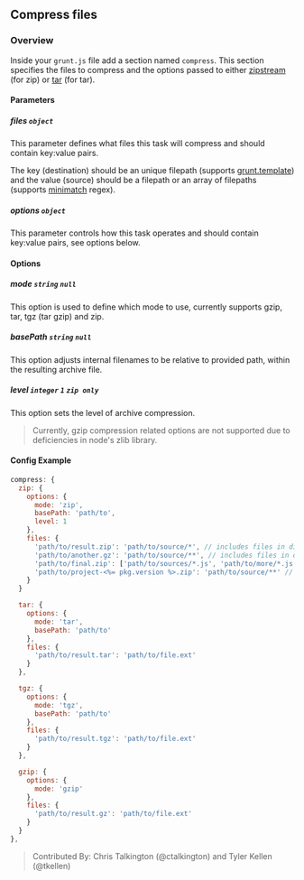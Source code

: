 ## Compress files

### Overview

Inside your `grunt.js` file add a section named `compress`. This section specifies the files to compress and the options passed to either [zipstream](https://github.com/wellawaretech/node-zipstream) (for zip) or [tar](https://github.com/isaacs/node-tar) (for tar).

#### Parameters

##### files ```object```

This parameter defines what files this task will compress and should contain key:value pairs.

The key (destination) should be an unique filepath (supports [grunt.template](https://github.com/cowboy/grunt/blob/master/docs/api_template.md)) and the value (source) should be a filepath or an array of filepaths (supports [minimatch](https://github.com/isaacs/minimatch) regex).

##### options ```object```

This parameter controls how this task operates and should contain key:value pairs, see options below.

#### Options

##### mode ```string``` ```null```

This option is used to define which mode to use, currently supports gzip, tar, tgz (tar gzip) and zip.

##### basePath ```string``` ```null```

This option adjusts internal filenames to be relative to provided path, within the resulting archive file.

##### level ```integer``` ```1``` ```zip only```

This option sets the level of archive compression.

> Currently, gzip compression related options are not supported due to deficiencies in node's zlib library.

#### Config Example

``` javascript
compress: {
  zip: {
    options: {
      mode: 'zip',
      basePath: 'path/to',
      level: 1
    },
    files: {
      'path/to/result.zip': 'path/to/source/*', // includes files in dir
      'path/to/another.gz': 'path/to/source/**', // includes files in dir and subdirs
      'path/to/final.zip': ['path/to/sources/*.js', 'path/to/more/*.js'], // include JS files in two diff dirs
      'path/to/project-<%= pkg.version %>.zip': 'path/to/source/**' // variables in destination
    }
  }

  tar: {
    options: {
      mode: 'tar',
      basePath: 'path/to'
    },
    files: {
      'path/to/result.tar': 'path/to/file.ext'
    }
  },

  tgz: {
    options: {
      mode: 'tgz',
      basePath: 'path/to'
    },
    files: {
      'path/to/result.tgz': 'path/to/file.ext'
    }
  },

  gzip: {
    options: {
      mode: 'gzip'
    },
    files: {
      'path/to/result.gz': 'path/to/file.ext'
    }
  }
},
```

> Contributed By: Chris Talkington (@ctalkington) and Tyler Kellen (@tkellen)